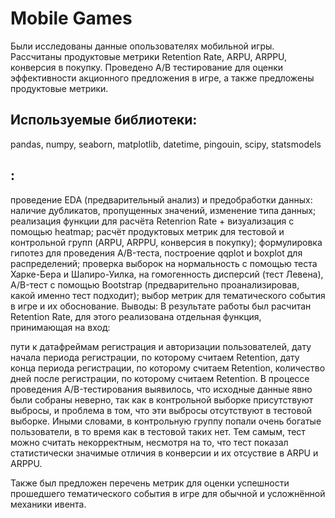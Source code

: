 # Mobile Games
Были исследованы данные опользователях мобильной игры. Рассчитаны продуктовые метрики Retention Rate, ARPU, ARPPU, конверсия в покупку. Проведено A/B тестирование для оценки эффективности акционного предложения в игре, а также предложены продуктовые метрики.

## Используемые библиотеки:
pandas, numpy, seaborn, matplotlib, datetime, pingouin, scipy, statsmodels

## :
проведение EDA (предварительный анализ) и предобработки данных: наличие дубликатов, пропущенных значений, изменение типа данных;
реализация функции для расчёта Retenrion Rate + визуализация с помощью heatmap;
расчёт продуктовых метрик для тестовой и контрольной групп (ARPU, ARPPU, конверсия в покупку);
формулировка гипотез для проведения A/B-теста, построение qqplot и boxplot для распределений;
проверка выборок на нормальность с помощью теста Харке-Бера и Шапиро-Уилка, на гомогенность дисперсий (тест Левена), A/B-тест с помощью Bootstrap (предварительно проанализировав, какой именно тест подходит);
выбор метрик для тематического события в игре и их обоснование.
Выводы:
В результате работы был расчитан Retention Rate, для этого реализована отдельная функция, принимающая на вход:

пути к датафреймам регистрация и авторизации пользователей,
дату начала периода регистрации, по которому считаем Retention,
дату конца периода регистрации, по которому считаем Retention,
количество дней после регистрации, по которому считаем Retention.
В процессе проведения A/B-тестирования выявилось, что исходные данные явно были собраны неверно, так как в контрольной выборке присутствуют выбросы, и проблема в том, что эти выбросы отсутствуют в тестовой выборке. Иными словами, в контрольную группу попали очень богатые пользователи, в то время как в тестовой таких нет. Тем самым, тест можно считать некорректным, несмотря на то, что тест показал статистически значимые отличия в конверсии и их отсуствие в ARPU и ARPPU.

Также был предложен перечень метрик для оценки успешности прошедшего тематического события в игре для обычной и усложнённой механики ивента.
